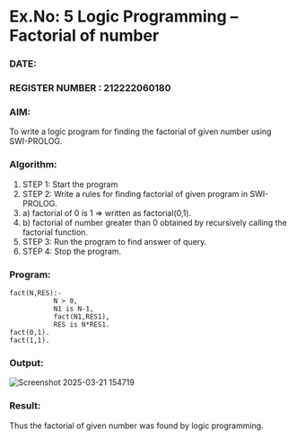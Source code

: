 # Ex.No: 5   Logic Programming – Factorial of number   
### DATE:                                                                         
### REGISTER NUMBER : 212222060180
### AIM: 
To  write  a logic program for finding the factorial of given number using SWI-PROLOG. 
### Algorithm:
1. STEP 1: Start the program
2. STEP 2:  Write a rules for finding factorial of given program in SWI-PROLOG.
3.   a)	factorial of 0 is 1 => written as factorial(0,1).
4.   b)	factorial of number greater than 0 obtained by recursively calling the factorial    function.
5. STEP 3: Run the program  to find answer of  query.
6. STEP 4: Stop the program.

### Program:
~~~
fact(N,RES):-  
           N > 0, 
           N1 is N-1,
           fact(N1,RES1),
           RES is N*RES1.
fact(0,1).
fact(1,1).
~~~


### Output:
![Screenshot 2025-03-21 154719](https://github.com/user-attachments/assets/b2debdb0-90bf-4ee1-9ce7-6ec2d8bf34a8)




### Result:
Thus the factorial of given number was found by logic programming. 
